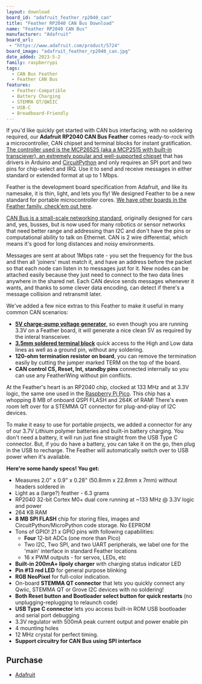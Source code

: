 ```yaml
---
layout: download
board_id: "adafruit_feather_rp2040_can"
title: "Feather RP2040 CAN Bus Download"
name: "Feather RP2040 CAN Bus"
manufacturer: "Adafruit"
board_url:
 - "https://www.adafruit.com/product/5724"
board_image: "adafruit_feather_rp2040_can.jpg"
date_added: 2023-5-2
family: raspberrypi
tags:
  - CAN Bus Feather
  - Feather CAN Bus
features:
  - Feather-Compatible
  - Battery Charging
  - STEMMA QT/QWIIC
  - USB-C
  - Breadboard-Friendly
---
```


If you'd like quickly get started with CAN bus interfacing, with no soldering required, our **Adafruit RP2040 CAN Bus Feather** comes ready-to-rock with a microcontroller, CAN chipset and terminal blocks for instant gratification. [The controller used is the MCP26525 (aka a MCP2515 with built-in transciever), an extremely popular and well-supported chipset](https://www.microchip.com/en-us/product/MCP2515) that has drivers in Arduino and [CircuitPython](https://github.com/adafruit/Adafruit_CircuitPython_MCP2515) and only requires an SPI port and two pins for chip-select and IRQ. Use it to send and receive messages in either standard or extended format at up to 1 Mbps.

Feather is the development board specification from Adafruit, and like its namesake, it is thin, light, and lets you fly! We designed Feather to be a new standard for portable microcontroller cores. [We have other boards in the Feather family, check'em out here](https://www.adafruit.com/feather).

[CAN Bus is a small-scale networking standard](https://en.wikipedia.org/wiki/CAN_bus), originally designed for cars and, yes, busses, but is now used for many robotics or sensor networks that need better range and addressing than I2C and don't have the pins or computational ability to talk on Ethernet. CAN is 2 wire differential, which means it's good for long distances and noisy environments.

Messages are sent at about 1Mbps rate - you set the frequency for the bus and then all 'joiners' must match it, and have an address before the packet so that each node can listen in to messages just for it. New nodes can be attached easily because they just need to connect to the two data lines anywhere in the shared net. Each CAN device sends messages whenever it wants, and thanks to some clever data encoding, can detect if there's a message collision and retransmit later.

We've added a few nice extras to this Feather to make it useful in many common CAN scenarios:

- [**5V charge-pump voltage generator**](https://www.adafruit.com/product/3661), so even though you are running 3.3V on a Feather board, it will generate a nice clean 5V as required by the interal transceiver.
- **[3.5mm soldered terminal block](https://www.adafruit.com/product/725)** quick access to the High and Low data lines as well as a ground pin, without any soldering.
- **120-ohm termination resistor on board**, you can remove the termination easily by cutting the jumper marked TERM on the top of the board.
- **CAN control CS, Reset, Int, standby pins** connected internally so you can use any FeatherWing without pin conflicts.

At the Feather's heart is an RP2040 chip, clocked at 133 MHz and at 3.3V logic, the same one used in the [Raspberry Pi Pico](https://www.adafruit.com/product/4864). This chip has a whopping 8 MB of onboard QSPI FLASH and 264K of RAM! There's even room left over for a STEMMA QT connector for plug-and-play of I2C devices.

To make it easy to use for portable projects, we added a connector for any of our 3.7V Lithium polymer batteries and built-in battery charging. You don't need a battery, it will run just fine straight from the USB Type C connector. But, if you do have a battery, you can take it on the go, then plug in the USB to recharge. The Feather will automatically switch over to USB power when it's available.

**Here're some handy specs! You get:**

- Measures 2.0" x 0.9" x 0.28" (50.8mm x 22.8mm x 7mm) without headers soldered in
- Light as a (large?) feather - 6.3 grams
- RP2040 32-bit Cortex M0+ dual core running at ~133 MHz @ 3.3V logic and power
- 264 KB RAM
- **8 MB SPI FLASH** chip for storing files, images and CircuitPython/MicroPython code storage. No EEPROM
- Tons of GPIO! 21 x GPIO pins with following capabilities:
  - **Four** 12-bit ADCs (one more than Pico)
  - Two I2C, Two SPI, and two UART peripherals, we label one for the 'main' interface in standard Feather locations
  - 16 x PWM outputs - for servos, LEDs, etc
- **Built-in 200mA+ lipoly charger** with charging status indicator LED
- **Pin #13 red LED** for general purpose blinking
- **RGB NeoPixel** for full-color indication.
- On-board **STEMMA QT connector** that lets you quickly connect any Qwiic, STEMMA QT or Grove I2C devices with no soldering!
- **Both Reset button and Bootloader select button for quick restarts** (no unplugging-replugging to relaunch code)
- **USB Type C connector** lets you access built-in ROM USB bootloader and serial port debugging
- 3.3V regulator with 500mA peak current output and power enable pin
- 4 mounting holes
- 12 MHz crystal for perfect timing.
- **Support circuitry for CAN Bus using SPI interface**

## Purchase

* [Adafruit](https://www.adafruit.com/product/5724)
